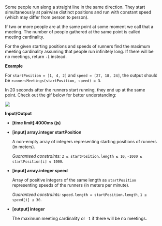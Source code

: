 ﻿Some people run along a straight line in the same direction. They start simultaneously at pairwise distinct positions and run with constant speed (which may differ from person to person).

If two or more people are at the same point at some moment we call that a meeting. The number of people gathered at the same point is called meeting cardinality.

For the given starting positions and speeds of runners find the maximum meeting cardinality assuming that people run infinitely long. If there will be no meetings, return `-1` instead.

**Example**

For `startPosition = [1, 4, 2]` and `speed = [27, 18, 24]`, the output should be
`runnersMeetings(startPosition, speed) = 3`.

In 20 seconds after the runners start running, they end up at the same point. Check out the gif below for better understanding:

![](https://codefightsuserpics.s3.amazonaws.com/tasks/runnersMeetings/img/example.gif?_tm=1491302292681)

**Input/Output**

*   **[time limit] 4000ms (js)**

*   **[input] array.integer startPosition**

    A non-empty array of integers representing starting positions of runners (in meters).

    _Guaranteed constraints:_
    `2 ≤ startPosition.length ≤ 10`,
    `-1000 ≤ startPosition[i] ≤ 1000`.

*   **[input] array.integer speed**

    Array of positive integers of the same length as `startPosition` representing speeds of the runners (in meters per minute).

    _Guaranteed constraints:_
    `speed.length = startPosition.length`,
    `1 ≤ speed[i] ≤ 30`.

*   **[output] integer**

    The maximum meeting cardinality or `-1` if there will be no meetings.